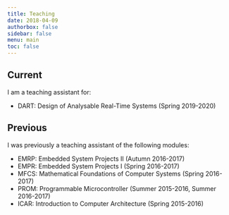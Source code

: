 ```yaml
---
title: Teaching
date: 2018-04-09
authorbox: false
sidebar: false
menu: main
toc: false
---
```


## Current

I am a teaching assistant for:

- DART: Design of Analysable Real-Time Systems (Spring 2019-2020)

## Previous

I was previously a teaching assistant of the following modules:

- EMRP: Embedded System Projects II (Autumn 2016-2017)
- EMPR: Embedded System Projects I (Spring 2016-2017)
- MFCS: Mathematical Foundations of Computer Systems (Spring 2016-2017)
- PROM: Programmable Microcontroller (Summer 2015-2016, Summer 2016-2017)
- ICAR: Introduction to Computer Architecture (Spring 2015-2016)
